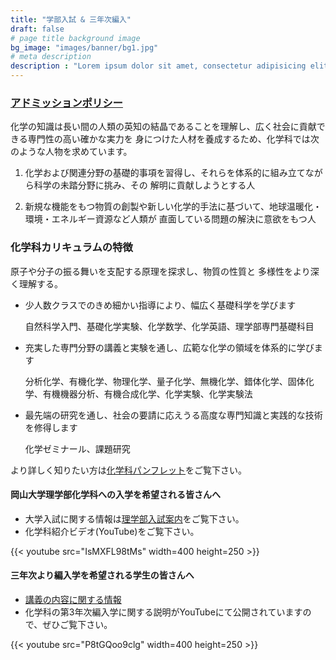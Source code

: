 ```yaml
---
title: "学部入試 & 三年次編入"
draft: false
# page title background image
bg_image: "images/banner/bg1.jpg"
# meta description
description : "Lorem ipsum dolor sit amet, consectetur adipisicing elit, sed do eiusmod tempor incididunt ut labore. dolore magna aliqua. Ut enim ad minim veniam, quis nostrud."
---
```

### [アドミッションポリシー](http://www.okayama-u.ac.jp/up_load_files/freetext/education-policies/file/3policy-sci.pdf)

化学の知識は長い間の人類の英知の結晶であることを理解し、広く社会に貢献できる専門性の高い確かな実力を 身につけた人材を養成するため、化学科では次のような人物を求めています。

1. 化学および関連分野の基礎的事項を習得し、それらを体系的に組み立てながら科学の未踏分野に挑み、その 解明に貢献しようとする人

2. 新規な機能をもつ物質の創製や新しい化学的手法に基づいて、地球温暖化・環境・エネルギー資源など人類が 直面している問題の解決に意欲をもつ人

### 化学科カリキュラムの特徴

原子や分子の振る舞いを支配する原理を探求し、物質の性質と 多様性をより深く理解する。
* 少人数クラスでのきめ細かい指導により、幅広く基礎科学を学びます

   自然科学入門、基礎化学実験、化学数学、化学英語、理学部専門基礎科目
* 充実した専門分野の講義と実験を通し、広範な化学の領域を体系的に学びます

   分析化学、有機化学、物理化学、量子化学、無機化学、錯体化学、固体化学、有機機器分析、有機合成化学、化学実験、化学実験法
* 最先端の研究を通し、社会の要請に応えうる高度な専門知識と実践的な技術を修得します

   化学ゼミナール、課題研究

より詳しく知りたい方は[化学科パンフレット](/pdf/pamphlet2019.pdf)をご覧下さい。
#### 岡山大学理学部化学科への入学を希望される皆さんへ

* 大学入試に関する情報は[理学部入試案内](http://www.science.okayama-u.ac.jp/prospective/chem.html)をご覧下さい。
* 化学科紹介ビデオ(YouTube)をご覧下さい。

{{< youtube src="IsMXFL98tMs" width=400 height=250 >}}
#### 三年次より編入学を希望される学生の皆さんへ

* [講義の内容に関する情報](3nenji)
* 化学科の第3年次編入学に関する説明がYouTubeにて公開されていますので、ぜひご覧下さい。

{{< youtube src="P8tGQoo9clg" width=400 height=250 >}}
